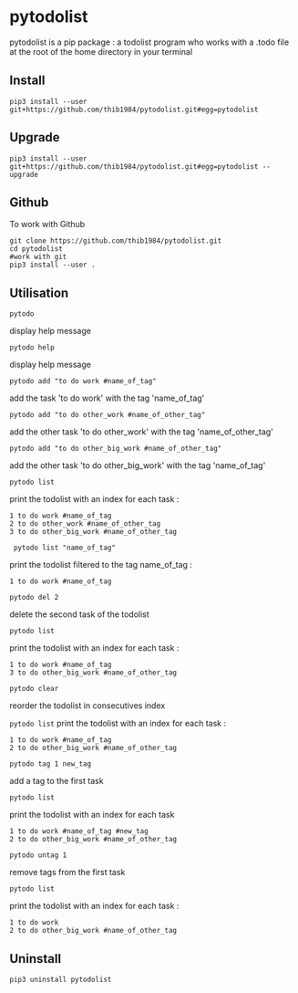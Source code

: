 # pytodolist

pytodolist is a pip package : a todolist program who works with a .todo file at the root of the home directory in your terminal

## Install

```
pip3 install --user git+https://github.com/thib1984/pytodolist.git#egg=pytodolist
```

## Upgrade

```
pip3 install --user git+https://github.com/thib1984/pytodolist.git#egg=pytodolist --upgrade
```

## Github

To work with Github
```
git clone https://github.com/thib1984/pytodolist.git
cd pytodolist
#work with git
pip3 install --user .
```

## Utilisation

``pytodo`` 

display help message

``pytodo help``

display help message

``pytodo add "to do work #name_of_tag"``

add the task 'to do work' with the tag 'name_of_tag'

``pytodo add "to do other_work #name_of_other_tag"``

add the other task 'to do other_work' with the tag 'name_of_other_tag'

``pytodo add "to do other_big_work #name_of_other_tag"``

add the other task 'to do other_big_work' with the tag 'name_of_tag'


``pytodo list`` 

print the todolist with an index for each task :

```
1 to do work #name_of_tag
2 to do other_work #name_of_other_tag
3 to do other_big_work #name_of_other_tag
```


`` pytodo list "name_of_tag"``

print the todolist filtered to the tag name_of_tag :

```
1 to do work #name_of_tag
```

``pytodo del 2`` 

delete the second task of the todolist

``pytodo list``


print the todolist with an index for each task : 

```
1 to do work #name_of_tag
3 to do other_big_work #name_of_other_tag
```


``pytodo clear``

reorder the todolist in consecutives index


``pytodo list``
print the todolist with an index for each task :

```
1 to do work #name_of_tag
2 to do other_big_work #name_of_other_tag
```

``pytodo tag 1 new_tag``

add a tag to the first task

``pytodo list``

print the todolist with an index for each task

```
1 to do work #name_of_tag #new_tag
2 to do other_big_work #name_of_other_tag
```

``pytodo untag 1``

remove tags from the first task

``pytodo list``

print the todolist with an index for each task :

```
1 to do work
2 to do other_big_work #name_of_other_tag
```

## Uninstall

```
pip3 uninstall pytodolist
```
